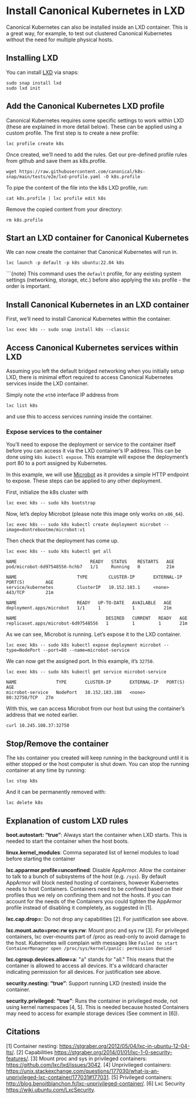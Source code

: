 # Install Canonical Kubernetes in LXD

Canonical Kubernetes can also be installed inside an LXD container. This is a
great way, for example, to test out clustered Canonical Kubernetes without the
need for multiple physical hosts.

## Installing LXD 

You can install [LXD] via snaps:

```no-highlight
sudo snap install lxd
sudo lxd init
```

## Add the Canonical Kubernetes LXD profile

Canonical Kubernetes requires some specific settings to work within LXD (these
are explained in more detail below). These can be applied using a custom
profile. The first step is to create a new profile:
```no-highlight
lxc profile create k8s
```

Once created, we’ll need to add the rules. 
Get our pre-defined profile rules from github and save them as k8s.profile.
```no-highlight
wget https://raw.githubusercontent.com/canonical/k8s-snap/main/tests/e2e/lxd-profile.yaml -O k8s.profile
```

To pipe the content of the file into the k8s LXD profile, run:

```no-highlight
cat k8s.profile | lxc profile edit k8s
```

Remove the copied content from your directory:

```no-highlight
rm k8s.profile
```

## Start an LXD container for Canonical Kubernetes
We can now create the container that Canonical Kubernetes will run in.

```no-highlight
lxc launch -p default -p k8s ubuntu:22.04 k8s
```

```{note} This command uses the `default` profile, for any existing system
settings (networking, storage, etc.) before also applying the `k8s` profile -
the order is important.

## Install Canonical Kubernetes in an LXD container
First, we’ll need to install Canonical Kubernetes within the container.

```no-highlight
lxc exec k8s -- sudo snap install k8s --classic
```

## Access Canonical Kubernetes services within LXD
Assuming you left the default bridged networking when you initially setup LXD,
there is minimal effort required to access Canonical Kubernetes services inside
the LXD container.

Simply note the `eth0` interface IP address from

```no-highlight
lxc list k8s
```

and use this to access services running inside the container.

### Expose services to the container

You’ll need to expose the deployment or service to the container itself before
you can access it via the LXD container’s IP address. This can be done using
`k8s kubectl expose`. This example will expose the deployment’s port 80 to a
port assigned by Kubernetes.

In this example, we will use [Microbot] as it provides a simple HTTP endpoint
to expose. These steps can be applied to any other deployment.

First, initialize the k8s cluster with 

```no-highlight
lxc exec k8s -- sudo k8s bootstrap
```

Now, let’s deploy Microbot (please note this image only works on `x86_64`).

```no-highlight
lxc exec k8s -- sudo k8s kubectl create deployment microbot --image=dontrebootme/microbot:v1
```

Then check that the deployment has come up.

```no-highlight
lxc exec k8s -- sudo k8s kubectl get all

NAME                            READY   STATUS    RESTARTS   AGE
pod/microbot-6d97548556-hchb7   1/1     Running   0          21m

NAME                       TYPE        CLUSTER-IP       EXTERNAL-IP   PORT(S)        AGE
service/kubernetes         ClusterIP   10.152.183.1     <none>        443/TCP        21m

NAME                       READY   UP-TO-DATE   AVAILABLE   AGE
deployment.apps/microbot   1/1     1            1           21m

NAME                                  DESIRED   CURRENT   READY   AGE
replicaset.apps/microbot-6d97548556   1         1         1       21m
```

As we can see, Microbot is running. Let’s expose it to the LXD container.

```no-highlight
lxc exec k8s -- sudo k8s kubectl expose deployment microbot --type=NodePort --port=80 --name=microbot-service
```

We can now get the assigned port. In this example, it’s `32750`.

```no-highlight
lxc exec k8s -- sudo k8s kubectl get service microbot-service

NAME               TYPE       CLUSTER-IP       EXTERNAL-IP   PORT(S)        AGE
microbot-service   NodePort   10.152.183.188   <none>        80:32750/TCP   27m
```

With this, we can access Microbot from our host but using the container’s
address that we noted earlier.

```no-highlight
curl 10.245.108.37:32750
```

## Stop/Remove the container

The `k8s` container you created will keep running in the background until it is either stopped or the host computer is shut down. You can stop the running container at any time by running:

```no-highlight
lxc stop k8s
```

And it can be permanently removed with:

```no-highlight
lxc delete k8s
```

## Explanation of custom LXD rules

**boot.autostart: “true”**: Always start the container when LXD starts. This is
needed to start the container when the host boots.

**linux.kernel_modules**: Comma separated list of kernel modules to load before
starting the container

**lxc.apparmor.profile=unconfined**: Disable AppArmor. Allow the container to
talk to a bunch of subsystems of the host (e.g. `/sys`). By default AppArmor
will block nested hosting of containers, however Kubernetes needs to host
Containers. Containers need to be confined based on their profiles thus we rely
on confining them and not the hosts. If you can account for the needs of the
Containers you could tighten the AppArmor profile instead of disabling it
completely, as suggested in [1].

**lxc.cap.drop=**: Do not drop any capabilities [2]. For justification see
above.

**lxc.mount.auto=proc:rw sys:rw**: Mount proc and sys rw [3]. For privileged
containers, lxc over-mounts part of /proc as read-only to avoid damage to the
host. Kubernetes will complain with messages like `Failed to start
ContainerManager open /proc/sys/kernel/panic: permission denied`

**lxc.cgroup.devices.allow=a**: "a" stands for "all." This means that the
container is allowed to access all devices. It's a wildcard character
indicating permission for all devices. For justification see above.

**security.nesting: “true”**: Support running LXD (nested) inside the
container.

**security.privileged: “true”**: Runs the container in privileged mode, not
using kernel namespaces [4, 5]. This is needed because hosted Containers may
need to access for example storage devices (See comment in [6]).

## Citations
[1] Container nesting: https://stgraber.org/2012/05/04/lxc-in-ubuntu-12-04-lts/.
[2] Capabilities https://stgraber.org/2014/01/01/lxc-1-0-security-features/.
[3] Mount proc and sys in privileged containers: https://github.com/lxc/lxd/issues/3042.
[4] Unprivileged containers: https://unix.stackexchange.com/questions/177030/what-is-an-unprivileged-lxc-container/177031#177031.
[5] Privileged containers: http://blog.benoitblanchon.fr/lxc-unprivileged-container/.
[6] Lxc Security https://wiki.ubuntu.com/LxcSecurity.

<!-- LINKS -->

[LXD]: https://canonical.com/lxd
[Microbot]: https://github.com/dontrebootme/docker-microbot